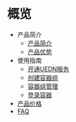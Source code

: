 # 概览

* 产品简介
  * [产品简介](/uedn-docker/jianjie/intro)
  * [产品优势](/uedn-docker/jianjie/youshi)
* 使用指南
  * [开通UEDN服务](/uedn-docker/guide/open)
  * [创建容器组](/uedn-docker/guide/open)
  * [容器组管理](/uedn-docker/guide/guanli)
  * [登录容器](/uedn-docker/guide/denglu)
* [产品价格](/uedn-docker/price)
* [FAQ](/uedn-docker/FAQ)   






